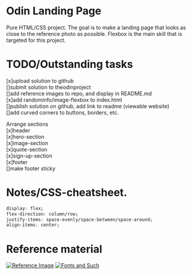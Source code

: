 # Odin Landing Page

Pure HTML/CSS project.
The goal is to make a landing page that looks as close to the reference photo as possible.
Flexbox is the main skill that is targeted for this project.

# TODO/Outstanding tasks

[x]upload solution to github  
[]submit solution to theodinproject  
[]add reference images to repo, and display in README.md  
[x]add randominfo/image-flexbox to index.html  
[]publish solution on github, add link to readme (viewable website)  
[]add curved corners to buttons, borders, etc.

Arrange sections  
[x]header  
[x]hero-section  
[x]image-section  
[x]quote-section  
[x]sign-up-section  
[x]footer  
[]make footer sticky

# Notes/CSS-cheatsheet.

```CSS
display: flex;
flex-direction: column/row;
justify-items: space-evenly/space-between/space-around;
align-items: center;
```

# Reference material

[![Reference Image](https://cdn.statically.io/gh/TheOdinProject/curriculum/81a5d553f4073e593d23a6ab00d50eef8620796d/foundations/html_css/project/imgs/01.png)](https://cdn.statically.io/gh/TheOdinProject/)
[![Fonts and Such](https://cdn.statically.io/gh/TheOdinProject/curriculum/81a5d553f4073e593d23a6ab00d50eef8620796d/foundations/html_css/project/imgs/02.png)](https://cdn.statically.io/gh/TheOdinProject/)
